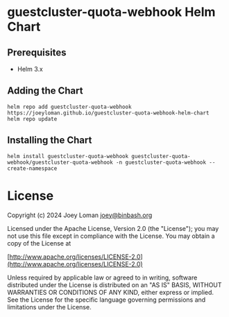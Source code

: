 # guestcluster-quota-webhook Helm Chart

## Prerequisites

- Helm 3.x

## Adding the Chart

```SH
helm repo add guestcluster-quota-webhook https://joeyloman.github.io/guestcluster-quota-webhook-helm-chart
helm repo update
```

## Installing the Chart

```SH
helm install guestcluster-quota-webhook guestcluster-quota-webhook/guestcluster-quota-webhook -n guestcluster-quota-webhook --create-namespace
```

# License

Copyright (c) 2024 Joey Loman <joey@binbash.org>

Licensed under the Apache License, Version 2.0 (the "License");
you may not use this file except in compliance with the License.
You may obtain a copy of the License at

[http://www.apache.org/licenses/LICENSE-2.0](http://www.apache.org/licenses/LICENSE-2.0)

Unless required by applicable law or agreed to in writing, software
distributed under the License is distributed on an "AS IS" BASIS,
WITHOUT WARRANTIES OR CONDITIONS OF ANY KIND, either express or implied.
See the License for the specific language governing permissions and
limitations under the License.
